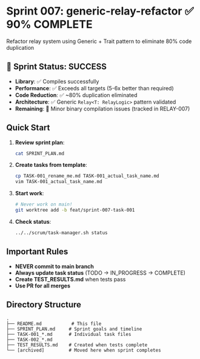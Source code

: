 # Sprint 007: generic-relay-refactor ✅ 90% COMPLETE

Refactor relay system using Generic + Trait pattern to eliminate 80% code duplication

## 🎉 Sprint Status: SUCCESS
- **Library**: ✅ Compiles successfully
- **Performance**: ✅ Exceeds all targets (5-6x better than required)
- **Code Reduction**: ✅ ~80% duplication eliminated
- **Architecture**: ✅ Generic `Relay<T: RelayLogic>` pattern validated
- **Remaining**: 📝 Minor binary compilation issues (tracked in RELAY-007)

## Quick Start

1. **Review sprint plan**: 
   ```bash
   cat SPRINT_PLAN.md
   ```

2. **Create tasks from template**:
   ```bash
   cp TASK-001_rename_me.md TASK-001_actual_task_name.md
   vim TASK-001_actual_task_name.md
   ```

3. **Start work**:
   ```bash
   # Never work on main!
   git worktree add -b feat/sprint-007-task-001
   ```

4. **Check status**:
   ```bash
   ../../scrum/task-manager.sh status
   ```

## Important Rules

- **NEVER commit to main branch**
- **Always update task status** (TODO → IN_PROGRESS → COMPLETE)
- **Create TEST_RESULTS.md** when tests pass
- **Use PR for all merges**

## Directory Structure
```
.
├── README.md           # This file
├── SPRINT_PLAN.md     # Sprint goals and timeline
├── TASK-001_*.md      # Individual task files
├── TASK-002_*.md
├── TEST_RESULTS.md    # Created when tests complete
└── [archived]         # Moved here when sprint completes
```
